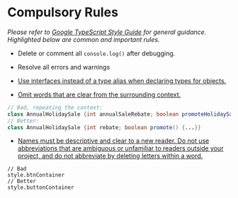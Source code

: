 # Compulsory Rules

*Please refer to [Google TypeScript Style Guide](https://google.github.io/styleguide/tsguide.html) for general guidance. Highlighted below are common and important rules.*

* Delete or comment all `console.log()` after debugging.
<!--  -->
* Resolve all errors and warnings
<!--  -->
* [Use interfaces instead of a type alias when declaring types for objects.](https://google.github.io/styleguide/tsguide.html#interfaces-vs-type-aliases)
<!--  -->
* [Omit words that are clear from the surrounding context.](https://testing.googleblog.com/2017/10/code-health-identifiernamingpostforworl.html)

```java
// Bad, repeating the context:
class AnnualHolidaySale {int annualSaleRebate; boolean promoteHolidaySale() {...}}
// Better:
class AnnualHolidaySale {int rebate; boolean promote() {...}}
```
<!--  -->
* [Names must be descriptive and clear to a new reader. Do not use abbreviations that are ambiguous or unfamiliar to readers outside your project, and do not abbreviate by deleting letters within a word.](https://google.github.io/styleguide/tsguide.html#descriptive-names)

```tsx
// Bad
style.btnContainer
// Better
style.buttonContainer
```
